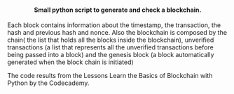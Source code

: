 
<center> <h4> Small python script to generate and check a blockchain. </h4> </center>

Each block contains information about the timestamp, the transaction, the hash and previous hash and nonce. Also the blockchain is composed
by the chain( the list that holds all the blocks inside the blockchain), unverified transactions (a list that represents all the unverified transactions before being passed into a block) and the genesis block (a block automatically generated when the block chain is initiated)

The code results from the Lessons Learn the Basics of Blockchain with Python by the Codecademy.


